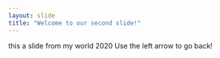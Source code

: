 ```yaml
---
layout: slide
title: "Welcome to our second slide!"
---
```

this a slide from my world 2020
Use the left arrow to go back!
